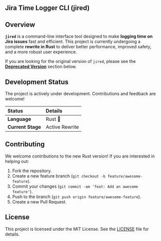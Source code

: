 ## **Jira Time Logger CLI (jired)**

## **Overview**

**`jired`** is a command-line interface tool designed to make **logging time on Jira issues** fast and efficient. This project is currently undergoing a complete **rewrite in Rust** to deliver better performance, improved safety, and a more robust user experience.

If you are looking for the original version of `jired`, please see the **[Deprecated Version](https://www.google.com/search?q=%23deprecated-version)** section below.

## **Development Status**

The project is actively under development. Contributions and feedback are welcome\!

| Status | Details |
| :--- | :--- |
| **Language** | Rust 🦀 |
| **Current Stage** | Active Rewrite |

## **Contributing**

We welcome contributions to the new Rust version\! If you are interested in helping out:

1.  Fork the repository.
2.  Create a new feature branch (`git checkout -b feature/awesome-feature`).
3.  Commit your changes (`git commit -am 'feat: Add an awesome feature'`).
4.  Push to the branch (`git push origin feature/awesome-feature`).
5.  Create a new Pull Request.

## **License**

This project is licensed under the MIT License. See the [LICENSE](https://github.com/n3tw0rth/jired/blob/master/LICENSE) file for details.
